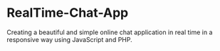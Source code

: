 # RealTime-Chat-App


Creating a beautiful and simple online chat application in real time in a responsive way using JavaScript and PHP.
